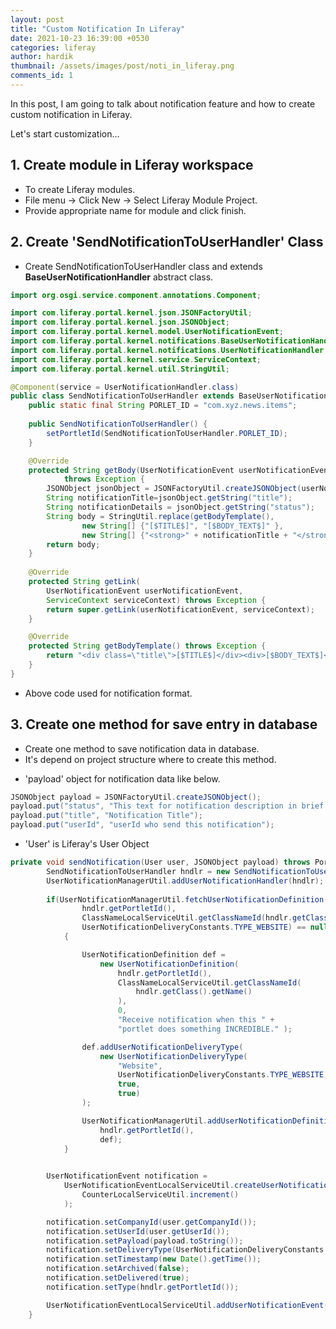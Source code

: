 ```yaml
---
layout: post
title: "Custom Notification In Liferay"
date: 2021-10-23 16:39:00 +0530
categories: liferay
author: hardik
thumbnail: /assets/images/post/noti_in_liferay.png
comments_id: 1
---
```


In this post, I am going to talk about notification feature and how to create custom notification in Liferay.
<!--more-->
Let's start customization...

## 1. Create module in Liferay workspace
- To create Liferay modules.
- File menu &rarr; Click New &rarr; Select Liferay Module Project. 
- Provide appropriate name for module and click finish.

## 2. Create 'SendNotificationToUserHandler' Class
- Create SendNotificationToUserHandler class and extends **BaseUserNotificationHandler** abstract class.

``` java
import org.osgi.service.component.annotations.Component;

import com.liferay.portal.kernel.json.JSONFactoryUtil;
import com.liferay.portal.kernel.json.JSONObject;
import com.liferay.portal.kernel.model.UserNotificationEvent;
import com.liferay.portal.kernel.notifications.BaseUserNotificationHandler;
import com.liferay.portal.kernel.notifications.UserNotificationHandler;
import com.liferay.portal.kernel.service.ServiceContext;
import com.liferay.portal.kernel.util.StringUtil;

@Component(service = UserNotificationHandler.class)
public class SendNotificationToUserHandler extends BaseUserNotificationHandler{
	public static final String PORLET_ID = "com.xyz.news.items";
	
	public SendNotificationToUserHandler() {
		setPortletId(SendNotificationToUserHandler.PORLET_ID);
	}

	@Override
	protected String getBody(UserNotificationEvent userNotificationEvent, ServiceContext serviceContext)
			throws Exception {
		JSONObject jsonObject = JSONFactoryUtil.createJSONObject(userNotificationEvent.getPayload());
		String notificationTitle=jsonObject.getString("title");
		String notificationDetails = jsonObject.getString("status");
		String body = StringUtil.replace(getBodyTemplate(), 
				new String[] {"[$TITLE$]", "[$BODY_TEXT$]" },
				new String[] {"<strong>" + notificationTitle + "</strong>", notificationDetails });
		return body;
	}
	
	@Override
	protected String getLink(
		UserNotificationEvent userNotificationEvent,
		ServiceContext serviceContext) throws Exception {
		return super.getLink(userNotificationEvent, serviceContext);
	}

	@Override
	protected String getBodyTemplate() throws Exception {
		return "<div class=\"title\">[$TITLE$]</div><div>[$BODY_TEXT$]</div>";
	}
}
```

-  Above code used for notification format.

## 3. Create one method for save entry in database
- Create one method to save notification data  in database.
- It's depend on project structure where to create this method.

* 'payload' object for notification data like below.

``` java
JSONObject payload = JSONFactoryUtil.createJSONObject();
payload.put("status", "This text for notification description in brief." );
payload.put("title", "Notification Title");
payload.put("userId", "userId who send this notification");
```

* 'User' is Liferay's User Object

``` java
private void sendNotification(User user, JSONObject payload) throws PortalException {
		SendNotificationToUserHandler hndlr = new SendNotificationToUserHandler();
		UserNotificationManagerUtil.addUserNotificationHandler(hndlr);
		
		if(UserNotificationManagerUtil.fetchUserNotificationDefinition(
				hndlr.getPortletId(),
				ClassNameLocalServiceUtil.getClassNameId(hndlr.getClass().getName()),
				UserNotificationDeliveryConstants.TYPE_WEBSITE) == null)
			{

			    UserNotificationDefinition def =
					new UserNotificationDefinition(
						hndlr.getPortletId(),
						ClassNameLocalServiceUtil.getClassNameId(
							hndlr.getClass().getName()
						),
						0,
						"Receive notification when this " +
						"portlet does something INCREDIBLE." );

			    def.addUserNotificationDeliveryType(
					new UserNotificationDeliveryType(
				    	"Website",
					    UserNotificationDeliveryConstants.TYPE_WEBSITE,
						true,
						true)
				);

				UserNotificationManagerUtil.addUserNotificationDefinition(
					hndlr.getPortletId(),
					def);
			}
		

		UserNotificationEvent notification =
			UserNotificationEventLocalServiceUtil.createUserNotificationEvent(
				CounterLocalServiceUtil.increment()
			);

		notification.setCompanyId(user.getCompanyId());
		notification.setUserId(user.getUserId());
		notification.setPayload(payload.toString());
		notification.setDeliveryType(UserNotificationDeliveryConstants.TYPE_WEBSITE);
		notification.setTimestamp(new Date().getTime());
		notification.setArchived(false);
		notification.setDelivered(true);
		notification.setType(hndlr.getPortletId());

		UserNotificationEventLocalServiceUtil.addUserNotificationEvent(notification);
	}
```